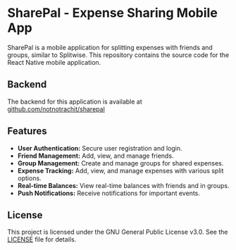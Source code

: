 # SharePal - Expense Sharing Mobile App

SharePal is a mobile application for splitting expenses with friends and groups, similar to Splitwise. This repository contains the source code for the React Native mobile application.

## Backend

The backend for this application is available at [github.com/notnotrachit/sharepal](https://github.com/notnotrachit/sharepal)

## Features

* **User Authentication:** Secure user registration and login.
* **Friend Management:** Add, view, and manage friends.
* **Group Management:** Create and manage groups for shared expenses.
* **Expense Tracking:** Add, view, and manage expenses with various split options.
* **Real-time Balances:** View real-time balances with friends and in groups.
* **Push Notifications:** Receive notifications for important events.

## License

This project is licensed under the GNU General Public License v3.0. See the [LICENSE](LICENSE) file for details.

